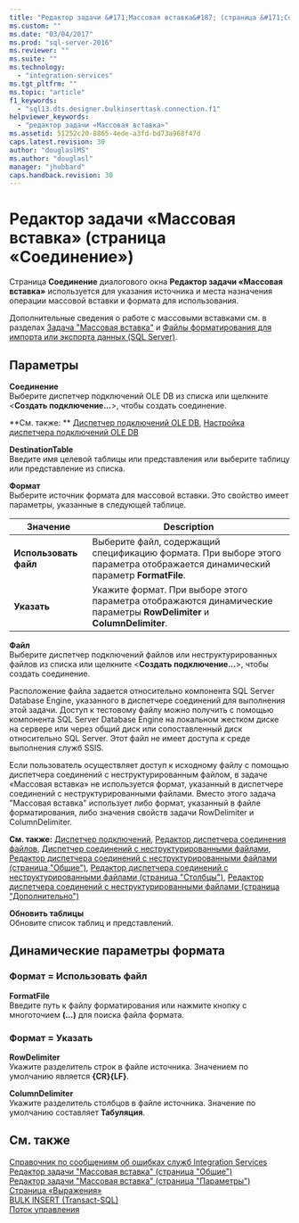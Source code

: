```yaml
---
title: "Редактор задачи &#171;Массовая вставка&#187; (страница &#171;Соединение&#187;) | Microsoft Docs"
ms.custom: ""
ms.date: "03/04/2017"
ms.prod: "sql-server-2016"
ms.reviewer: ""
ms.suite: ""
ms.technology: 
  - "integration-services"
ms.tgt_pltfrm: ""
ms.topic: "article"
f1_keywords: 
  - "sql13.dts.designer.bulkinserttask.connection.f1"
helpviewer_keywords: 
  - "редактор задачи «Массовая вставка»"
ms.assetid: 51252c20-8865-4ede-a3fd-bd73a968f47d
caps.latest.revision: 30
author: "douglaslMS"
ms.author: "douglasl"
manager: "jhubbard"
caps.handback.revision: 30
---
```

# Редактор задачи &#171;Массовая вставка&#187; (страница &#171;Соединение&#187;)
  Страница **Соединение** диалогового окна **Редактор задачи «Массовая вставка»** используется для указания источника и места назначения операции массовой вставки и формата для использования.  
  
 Дополнительные сведения о работе с массовыми вставками см. в разделах [Задача "Массовая вставка"](../../integration-services/control-flow/bulk-insert-task.md) и [Файлы форматирования для импорта или экспорта данных (SQL Server)](../../relational-databases/import-export/format-files-for-importing-or-exporting-data-sql-server.md).  
  
## Параметры  
 **Соединение**  
 Выберите диспетчер подключений OLE DB из списка или щелкните \<**Создать подключение...**>, чтобы создать соединение.  
  
 **См. также: ** [Диспетчер подключений OLE DB](../../integration-services/connection-manager/ole-db-connection-manager.md), [Настройка диспетчера подключений OLE DB](../../integration-services/connection-manager/configure-ole-db-connection-manager.md)  
  
 **DestinationTable**  
 Введите имя целевой таблицы или представления или выберите таблицу или представление из списка.  
  
 **Формат**  
 Выберите источник формата для массовой вставки. Это свойство имеет параметры, указанные в следующей таблице.  
  
|Значение|Description|  
|-----------|-----------------|  
|**Использовать файл**|Выберите файл, содержащий спецификацию формата. При выборе этого параметра отображается динамический параметр **FormatFile**.|  
|**Указать**|Укажите формат. При выборе этого параметра отображаются динамические параметры **RowDelimiter** и **ColumnDelimiter**.|  
  
 **Файл**  
 Выберите диспетчер подключений файлов или неструктурированных файлов из списка или щелкните \<**Создать подключение...**>, чтобы создать соединение.  
  
 Расположение файла задается относительно компонента SQL Server Database Engine, указанного в диспетчере соединений для выполнения этой задачи. Доступ к тестовому файлу можно получить с помощью компонента SQL Server Database Engine на локальном жестком диске на сервере или через общий диск или сопоставленный диск относительно SQL Server. Этот файл не имеет доступа к среде выполнения служб SSIS.  
  
 Если пользователь осуществляет доступ к исходному файлу с помощью диспетчера соединений с неструктурированным файлом, в задаче «Массовая вставка» не используется формат, указанный в диспетчере соединений с неструктурированными файлами. Вместо этого задача "Массовая вставка" использует либо формат, указанный в файле форматирования, либо значения свойств задачи RowDelimiter и ColumnDelimiter.  
  
 **См. также:** [Диспетчер подключений](../../integration-services/connection-manager/file-connection-manager.md), [Редактор диспетчера соединения файлов](../../integration-services/connection-manager/file-connection-manager-editor.md), [Диспетчер соединений с неструктурированными файлами](../../integration-services/connection-manager/flat-file-connection-manager.md), [Редактор диспетчера соединений с неструктурированными файлами (страница "Общие")](../../integration-services/connection-manager/flat-file-connection-manager-editor-general-page.md), [Редактор диспетчера соединений с неструктурированными файлами (страница "Столбцы")](../../integration-services/connection-manager/flat-file-connection-manager-editor-columns-page.md), [Редактор диспетчера соединений с неструктурированными файлами (страница "Дополнительно")](../../integration-services/connection-manager/flat-file-connection-manager-editor-advanced-page.md)  
  
 **Обновить таблицы**  
 Обновите список таблиц и представлений.  
  
## Динамические параметры формата  
  
### Формат = Использовать файл  
 **FormatFile**  
 Введите путь к файлу форматирования или нажмите кнопку с многоточием **(…)** для поиска файла формата.  
  
### Формат = Указать  
 **RowDelimiter**  
 Укажите разделитель строк в файле источника. Значением по умолчанию является **{CR}{LF}**.  
  
 **ColumnDelimiter**  
 Укажите разделитель столбцов в файле источника. Значение по умолчанию составляет **Табуляция**.  
  
## См. также  
 [Справочник по сообщениям об ошибках служб Integration Services](../../integration-services/integration-services-error-and-message-reference.md)   
 [Редактор задачи "Массовая вставка" (страница "Общие")](../../integration-services/control-flow/bulk-insert-task-editor-general-page.md)   
 [Редактор задачи "Массовая вставка" (страница "Параметры")](../../integration-services/control-flow/bulk-insert-task-editor-options-page.md)   
 [Страница «Выражения»](../../integration-services/expressions/expressions-page.md)   
 [BULK INSERT (Transact-SQL)](../../t-sql/statements/bulk-insert-transact-sql.md)   
 [Поток управления](../../integration-services/control-flow/control-flow.md)  
  
  